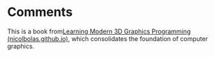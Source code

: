 # Comments

This is a book from[Learning Modern 3D Graphics Programming (nicolbolas.github.io)](https://nicolbolas.github.io/oldtut/index.html), which consolidates the foundation of computer graphics. 
